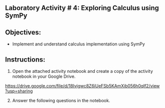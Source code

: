 ## Laboratory Activity # 4: Exploring Calculus using SymPy

## Objectives:
- Implement and understand calculus implementation using SymPy

## Instructions:
1. Open the attached activity notebook and create a copy of the activity notebook in your Google Drive.

https://drive.google.com/file/d/18Ivjgwc8Z6iUeFSb5KAmXib056h0qlf2/view?usp=sharing

2. Answer the following questions in the notebook.
